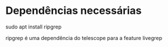 # Dependências necessárias

sudo apt install ripgrep

ripgrep é uma dependência do telescope para a feature livegrep
